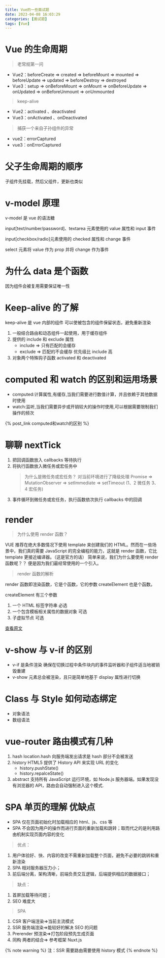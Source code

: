 ```yaml
---
title: Vue的一些面试题
date: 2023-04-08 16:03:29
categories: [面试题]
tags: [Vue]
---
```


# Vue 的生命周期

> 老常规第一问

- Vue2：beforeCreate => created => beforeMount => mounted => beforeUpdate => updated => beforeDestroy => destroyed
- Vue3：setup => onBeforeMount => onMount => onBeforeUpdate => onUpdated => onBeforeUnmount => onUnmounted

> keep-alive

- Vue2：activated 、deactivated
- Vue3：onActivated 、onDeactivated

> 捕获一个来自子孙组件的异常

- vue2：errorCaptured
- vue3：onErrorCaptured

# 父子生命周期的顺序

子组件先挂载，然后父组件，更新也类似

# v-model 原理

v-model 是 vue 的语法糖

input[text/number/password]、textarea 元素使用的 value 属性和 input 事件

input[checkbox/radio]元素使用的 checked 属性和 change 事件

select 元素将 value 作为 prop 并将 change 作为事件

# 为什么 data 是个函数

因为组件会被复用需要保证唯一性

# Keep-alive 的了解

keep-alive 是 vue 内部的组件 可以使被包含的组件保留状态，避免重新渲染

1.  一般结合路由和动态组件一起使用，用于缓存组件
2.  提供的 include 和 exclude 属性
    - include => 只有匹配的会缓存
    - exclude => 匹配的不会缓存 优先级比 include 高
3.  对象两个特殊钩子函数 activated 和 deactivated

# computed 和 watch 的区别和运用场景

- computed:计算属性,有缓存,当我们需要进行数值计算，并且依赖于其他数据时使用
- watch:监听,当我们需要异步或开销较大的操作时使用,可以根据需要限制我们操作的频次

{% post_link computed和watch的区别 %}

# 聊聊 nextTick

1. 把回调函数放入 callbacks 等待执行
2. 将执行函数放入微任务或宏任务中
   > 为什么是微任务或宏任务？
   > 对当前环境进行了降级处理 Promise => MutationObserver => setImmediate => setTimeout (1、2 微任务 3、4 宏任务)
3. 事件循环到微任务或宏任务，执行函数依次执行 callbacks 中的回调

# render

> 为什么使用 render 函数？

VUE 推荐在绝大多数情况下使用 template 来创建我们的 HTML。然而在一些场景中，我们真的需要 JavaScript 的完全编程的能力，这就是 render 函数，它比 template 更接近编译器。（这是官方的话）
简单来说，我们为什么要使用 render 函数呢？？ 便是因为我们最经常使用的一个引入。

> render 函数的解析

render 函数即渲染函数，它是个函数，它的参数 createElement 也是个函数。

createElement 有三个参数

1. 一个 HTML 标签字符串 必选
2. 一个包含模板相关属性的数据对象 可选
3. 子虚拟节点 可选

[查看原文](https://blog.csdn.net/m0_59722204/article/details/126907040)

# v-show 与 v-if 的区别

- v-if 是条件渲染 确保在切换过程中条件块内的事件监听器和子组件适当地被销毁重建
- v-show 元素总会被渲染，且只是简单地基于 display 属性进行切换

# Class 与 Style 如何动态绑定

- 对象语法
- 数组语法

# vue-router 路由模式有几种

1. hash location.hash 向服务端发出请求是 hash 部分不会被发送
2. history HTML5 提供了 History API 来实现 URL 的变化
   - history.pushState()
   - history.repalceState()
3. abstract 支持所有 JavaScript 运行环境，如 Node.js 服务器端。如果发现没有浏览器的 API，路由会自动强制进入这个模式.

# SPA 单页的理解 优缺点

- SPA 仅在页面初始化时加载相应的 html、js、css 等
- SPA 不会因为用户的操作而进行页面的重新加载和跳转；取而代之的是利用路由机制实现页面内容的变化

> 优点：

1. 用户体验好、快、内容的改变不需重新加载整个页面，避免不必要的跳转和重新渲染
2. SPA 相对服务器压力小；
3. 前后端分离，架构清晰，前端负责交互逻辑，后端提供相应的数据接口；

> 缺点：

1. 首屏加载等待问题；
2. SEO 难度大

> SPA

1. CSR 客户端渲染=>当前主流模式
2. SSR 服务端渲染=>能较好的解决 SEO 的问题
3. Prerender 预渲染=>打包阶段预先生成页面
4. 同构 两者的结合=> 参考框架 Nuxt.js

{% note warning %}
注：SSR 需要路由需要使用 history 模式
{% endnote %}
